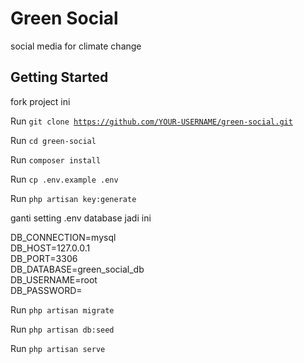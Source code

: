 # Green Social
social media for climate change

## Getting Started
fork project ini

Run <code>git clone https://github.com/YOUR-USERNAME/green-social.git</code>

Run <code>cd green-social</code>

Run <code>composer install</code>

Run <code>cp .env.example .env</code>

Run <code>php artisan key:generate</code>

ganti setting .env database jadi ini

DB_CONNECTION=mysql<br>
DB_HOST=127.0.0.1<br>
DB_PORT=3306<br>
DB_DATABASE=green_social_db<br>
DB_USERNAME=root<br>
DB_PASSWORD=

Run <code>php artisan migrate</code>

Run <code>php artisan db:seed</code>

Run <code>php artisan serve</code>
